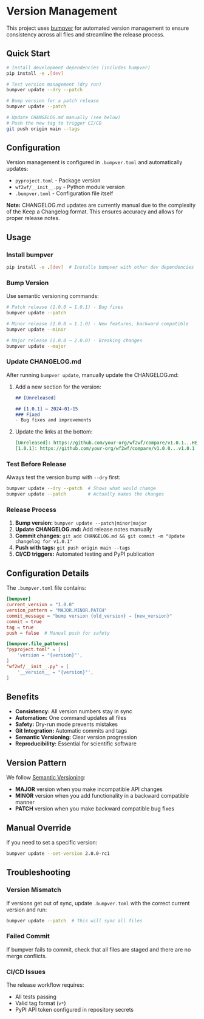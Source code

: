 # Version Management

This project uses [bumpver](https://github.com/mbarkhau/bumpver) for automated version management to ensure consistency across all files and streamline the release process.

## Quick Start

```bash
# Install development dependencies (includes bumpver)
pip install -e .[dev]

# Test version management (dry run)
bumpver update --dry --patch

# Bump version for a patch release
bumpver update --patch

# Update CHANGELOG.md manually (see below)
# Push the new tag to trigger CI/CD
git push origin main --tags
```

## Configuration

Version management is configured in `.bumpver.toml` and automatically updates:

- `pyproject.toml` - Package version
- `wf2wf/__init__.py` - Python module version  
- `.bumpver.toml` - Configuration file itself

**Note:** CHANGELOG.md updates are currently manual due to the complexity of the Keep a Changelog format. This ensures accuracy and allows for proper release notes.

## Usage

### Install bumpver

```bash
pip install -e .[dev]  # Installs bumpver with other dev dependencies
```

### Bump Version

Use semantic versioning commands:

```bash
# Patch release (1.0.0 → 1.0.1) - Bug fixes
bumpver update --patch

# Minor release (1.0.0 → 1.1.0) - New features, backward compatible
bumpver update --minor  

# Major release (1.0.0 → 2.0.0) - Breaking changes
bumpver update --major
```

### Update CHANGELOG.md

After running `bumpver update`, manually update the CHANGELOG.md:

1. Add a new section for the version:
   ```markdown
   ## [Unreleased]
   
   ## [1.0.1] – 2024-01-15
   ### Fixed
   - Bug fixes and improvements
   ```

2. Update the links at the bottom:
   ```markdown
   [Unreleased]: https://github.com/your-org/wf2wf/compare/v1.0.1...HEAD
   [1.0.1]: https://github.com/your-org/wf2wf/compare/v1.0.0...v1.0.1
   ```

### Test Before Release

Always test the version bump with `--dry` first:

```bash
bumpver update --dry --patch  # Shows what would change
bumpver update --patch        # Actually makes the changes
```

### Release Process

1. **Bump version:** `bumpver update --patch|minor|major`
2. **Update CHANGELOG.md:** Add release notes manually
3. **Commit changes:** `git add CHANGELOG.md && git commit -m "Update changelog for v1.0.1"`
4. **Push with tags:** `git push origin main --tags`
5. **CI/CD triggers:** Automated testing and PyPI publication

## Configuration Details

The `.bumpver.toml` file contains:

```toml
[bumpver]
current_version = "1.0.0"
version_pattern = "MAJOR.MINOR.PATCH"
commit_message = "bump version {old_version} → {new_version}"
commit = true
tag = true
push = false  # Manual push for safety

[bumpver.file_patterns]
"pyproject.toml" = [
    'version = "{version}"',
]
"wf2wf/__init__.py" = [
    '__version__ = "{version}"',
]
```

## Benefits

- **Consistency:** All version numbers stay in sync
- **Automation:** One command updates all files
- **Safety:** Dry-run mode prevents mistakes
- **Git Integration:** Automatic commits and tags
- **Semantic Versioning:** Clear version progression
- **Reproducibility:** Essential for scientific software

## Version Pattern

We follow [Semantic Versioning](https://semver.org/):

- **MAJOR** version when you make incompatible API changes
- **MINOR** version when you add functionality in a backward compatible manner  
- **PATCH** version when you make backward compatible bug fixes

## Manual Override

If you need to set a specific version:

```bash
bumpver update --set-version 2.0.0-rc1
```

## Troubleshooting

### Version Mismatch
If versions get out of sync, update `.bumpver.toml` with the correct current version and run:

```bash
bumpver update --patch  # This will sync all files
```

### Failed Commit
If bumpver fails to commit, check that all files are staged and there are no merge conflicts.

### CI/CD Issues
The release workflow requires:
- All tests passing
- Valid tag format (`v*`)
- PyPI API token configured in repository secrets 